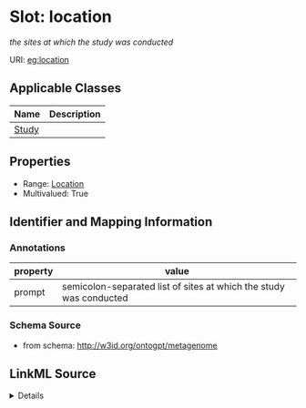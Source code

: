# Slot: location
_the sites at which the study was conducted_


URI: [eg:location](http://w3id.org/ontogpt/environmental-metagenome/location)



<!-- no inheritance hierarchy -->




## Applicable Classes

| Name | Description |
| --- | --- |
[Study](Study.md) | 






## Properties

* Range: [Location](Location.md)
* Multivalued: True








## Identifier and Mapping Information





### Annotations

| property | value |
| --- | --- |
| prompt | semicolon-separated list of sites at which the study was conducted |



### Schema Source


* from schema: http://w3id.org/ontogpt/metagenome




## LinkML Source

<details>
```yaml
name: location
annotations:
  prompt:
    tag: prompt
    value: semicolon-separated list of sites at which the study was conducted
description: the sites at which the study was conducted
from_schema: http://w3id.org/ontogpt/metagenome
rank: 1000
multivalued: true
alias: location
owner: Study
domain_of:
- Study
range: Location

```
</details>